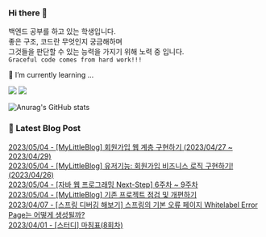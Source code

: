
### Hi there 👋
백엔드 공부를 하고 있는 학생입니다.   
좋은 구조, 코드란 무엇인지 궁금해하며   
그것들을 판단할 수 있는 능력을 가지기 위해 노력 중 입니다.   
`Graceful code comes from hard work!!!`

🌱 I’m currently learning ...

<a href="https://www.java.com/ko/" target="_blank"><img src="https://img.shields.io/badge/Java-007396?style=flat-square&logo=Java&logoColor=white"/></a>
<a href="https://spring.io/" target="_blank"><img src="https://img.shields.io/badge/Spring-6DB33F?style=flat-square&logo=Spring&logoColor=white"/></a>


![Anurag's GitHub stats](https://github-readme-stats.vercel.app/api?username=HiiWee&&show_icons=true&theme=highcontrast)
<!--
**HiiWee/HiiWee** is a ✨ _special_ ✨ repository because its `README.md` (this file) appears on your GitHub profile.

Here are some ideas to get you started:

- 🔭 I’m currently working on ...

- 👯 I’m looking to collaborate on ...
- 🤔 I’m looking for help with ...
- 💬 Ask me about ...
- 📫 How to reach me: ...
- 😄 Pronouns: ...
- ⚡ Fun fact: ...
-->

### 📌 Latest Blog Post

[2023/05/04 - [MyLittleBlog] 회원가입 웹 계층 구현하기 (2023/04/27 ~ 2023/04/29)](https://hiiwee.tistory.com/35) <br/>
[2023/05/04 - [MyLittleBlog] 유저기능: 회원가입 비즈니스 로직 구현하기! (2023/04/26)](https://hiiwee.tistory.com/34) <br/>
[2023/05/04 - [자바 웹 프로그래밍 Next-Step] 6주차 ~ 9주차](https://hiiwee.tistory.com/33) <br/>
[2023/05/04 - [MyLittleBlog] 기존 프로젝트 점검 및 개편하기](https://hiiwee.tistory.com/32) <br/>
[2023/04/07 - [스프링 디버깅 해보기] 스프링의 기본 오류 페이지 Whitelabel Error Page는 어떻게 생성될까?](https://hiiwee.tistory.com/31) <br/>
[2023/04/01 - [스터디] 마침표(8회차)](https://hiiwee.tistory.com/30) <br/>
